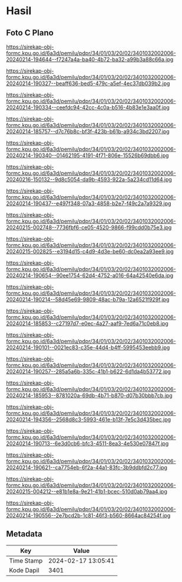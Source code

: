# Hasil

## Foto C Plano

https://sirekap-obj-formc.kpu.go.id/6a3d/pemilu/pdpr/34/01/03/20/02/3401032002006-20240214-194644--f7247a4a-ba40-4b72-ba32-a99b3a88c66a.jpg

https://sirekap-obj-formc.kpu.go.id/6a3d/pemilu/pdpr/34/01/03/20/02/3401032002006-20240214-190327--beaff636-bed5-479c-a5ef-4ec37db039b2.jpg

https://sirekap-obj-formc.kpu.go.id/6a3d/pemilu/pdpr/34/01/03/20/02/3401032002006-20240214-190334--ceefdc94-42cc-4c0a-b516-4b83e1e3aa0f.jpg

https://sirekap-obj-formc.kpu.go.id/6a3d/pemilu/pdpr/34/01/03/20/02/3401032002006-20240214-185757--d7c76b8c-bf3f-423b-b61b-a934c3bd2207.jpg

https://sirekap-obj-formc.kpu.go.id/6a3d/pemilu/pdpr/34/01/03/20/02/3401032002006-20240214-190340--01462195-4191-4f71-806e-15526b69dbb6.jpg

https://sirekap-obj-formc.kpu.go.id/6a3d/pemilu/pdpr/34/01/03/20/02/3401032002006-20240216-150132--9d8c5054-da9b-4593-922a-5a234cd11d64.jpg

https://sirekap-obj-formc.kpu.go.id/6a3d/pemilu/pdpr/34/01/03/20/02/3401032002006-20240214-190437--e497f348-07a3-4858-b2e7-f49c2a7a9329.jpg

https://sirekap-obj-formc.kpu.go.id/6a3d/pemilu/pdpr/34/01/03/20/02/3401032002006-20240215-002748--7736fbf6-ce05-4520-9866-f99cdd0b75e3.jpg

https://sirekap-obj-formc.kpu.go.id/6a3d/pemilu/pdpr/34/01/03/20/02/3401032002006-20240215-002825--e3194d15-c4d9-4d3e-be60-dc0ea2a93ee9.jpg

https://sirekap-obj-formc.kpu.go.id/6a3d/pemilu/pdpr/34/01/03/20/02/3401032002006-20240214-190654--90ee1754-62d4-4752-a016-64a42540e6da.jpg

https://sirekap-obj-formc.kpu.go.id/6a3d/pemilu/pdpr/34/01/03/20/02/3401032002006-20240214-190214--58d45e69-9809-48ac-b79a-12a6521f929f.jpg

https://sirekap-obj-formc.kpu.go.id/6a3d/pemilu/pdpr/34/01/03/20/02/3401032002006-20240214-185853--c27197d7-e0ec-4a27-aaf9-7ed6a71c0eb8.jpg

https://sirekap-obj-formc.kpu.go.id/6a3d/pemilu/pdpr/34/01/03/20/02/3401032002006-20240214-190101--0021ec83-c35e-44d4-b4ff-5995453eebb9.jpg

https://sirekap-obj-formc.kpu.go.id/6a3d/pemilu/pdpr/34/01/03/20/02/3401032002006-20240214-190257--285a5a6b-335c-41b1-b622-6d1da4b53772.jpg

https://sirekap-obj-formc.kpu.go.id/6a3d/pemilu/pdpr/34/01/03/20/02/3401032002006-20240214-185953--8781020a-69db-4b71-b870-d07b30bbb7cb.jpg

https://sirekap-obj-formc.kpu.go.id/6a3d/pemilu/pdpr/34/01/03/20/02/3401032002006-20240214-194356--2568d8c3-5993-461e-b13f-7e5c3d435bec.jpg

https://sirekap-obj-formc.kpu.go.id/6a3d/pemilu/pdpr/34/01/03/20/02/3401032002006-20240214-190713--6e3d0cb6-bfc3-4511-8ea3-4e530e07847f.jpg

https://sirekap-obj-formc.kpu.go.id/6a3d/pemilu/pdpr/34/01/03/20/02/3401032002006-20240214-190621--ca7754eb-6f2a-44a1-83fc-3b9ddbfd2c77.jpg

https://sirekap-obj-formc.kpu.go.id/6a3d/pemilu/pdpr/34/01/03/20/02/3401032002006-20240215-004212--e81b1e8a-9e21-41b1-bcec-510d0ab79aa4.jpg

https://sirekap-obj-formc.kpu.go.id/6a3d/pemilu/pdpr/34/01/03/20/02/3401032002006-20240214-190556--2e7bcd2b-1c81-46f3-b560-8664ac84254f.jpg


## Metadata

| Key        | Value               |
| ---------- | ------------------- |
| Time Stamp | 2024-02-17 13:05:41 |
| Kode Dapil | 3401                |



